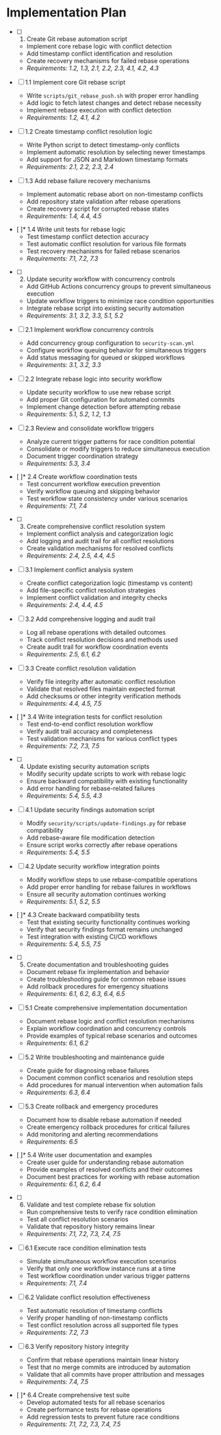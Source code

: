 # Implementation Plan

- [ ] 1. Create Git rebase automation script
  - Implement core rebase logic with conflict detection
  - Add timestamp conflict identification and resolution
  - Create recovery mechanisms for failed rebase operations
  - _Requirements: 1.2, 1.3, 2.1, 2.2, 2.3, 4.1, 4.2, 4.3_

- [ ] 1.1 Implement core Git rebase script
  - Write `scripts/git_rebase_push.sh` with proper error handling
  - Add logic to fetch latest changes and detect rebase necessity
  - Implement rebase execution with conflict detection
  - _Requirements: 1.2, 4.1, 4.2_

- [ ] 1.2 Create timestamp conflict resolution logic
  - Write Python script to detect timestamp-only conflicts
  - Implement automatic resolution by selecting newer timestamps
  - Add support for JSON and Markdown timestamp formats
  - _Requirements: 2.1, 2.2, 2.3, 2.4_

- [ ] 1.3 Add rebase failure recovery mechanisms
  - Implement automatic rebase abort on non-timestamp conflicts
  - Add repository state validation after rebase operations
  - Create recovery script for corrupted rebase states
  - _Requirements: 1.4, 4.4, 4.5_

- [ ]* 1.4 Write unit tests for rebase logic
  - Test timestamp conflict detection accuracy
  - Test automatic conflict resolution for various file formats
  - Test recovery mechanisms for failed rebase scenarios
  - _Requirements: 7.1, 7.2, 7.3_

- [ ] 2. Update security workflow with concurrency controls
  - Add GitHub Actions concurrency groups to prevent simultaneous execution
  - Update workflow triggers to minimize race condition opportunities
  - Integrate rebase script into existing security automation
  - _Requirements: 3.1, 3.2, 3.3, 5.1, 5.2_

- [ ] 2.1 Implement workflow concurrency controls
  - Add concurrency group configuration to `security-scan.yml`
  - Configure workflow queuing behavior for simultaneous triggers
  - Add status messaging for queued or skipped workflows
  - _Requirements: 3.1, 3.2, 3.3_

- [ ] 2.2 Integrate rebase logic into security workflow
  - Update security workflow to use new rebase script
  - Add proper Git configuration for automated commits
  - Implement change detection before attempting rebase
  - _Requirements: 5.1, 5.2, 1.2, 1.3_

- [ ] 2.3 Review and consolidate workflow triggers
  - Analyze current trigger patterns for race condition potential
  - Consolidate or modify triggers to reduce simultaneous execution
  - Document trigger coordination strategy
  - _Requirements: 5.3, 3.4_

- [ ]* 2.4 Create workflow coordination tests
  - Test concurrent workflow execution prevention
  - Verify workflow queuing and skipping behavior
  - Test workflow state consistency under various scenarios
  - _Requirements: 7.1, 7.4_

- [ ] 3. Create comprehensive conflict resolution system
  - Implement conflict analysis and categorization logic
  - Add logging and audit trail for all conflict resolutions
  - Create validation mechanisms for resolved conflicts
  - _Requirements: 2.4, 2.5, 4.4, 4.5_

- [ ] 3.1 Implement conflict analysis system
  - Create conflict categorization logic (timestamp vs content)
  - Add file-specific conflict resolution strategies
  - Implement conflict validation and integrity checks
  - _Requirements: 2.4, 4.4, 4.5_

- [ ] 3.2 Add comprehensive logging and audit trail
  - Log all rebase operations with detailed outcomes
  - Track conflict resolution decisions and methods used
  - Create audit trail for workflow coordination events
  - _Requirements: 2.5, 6.1, 6.2_

- [ ] 3.3 Create conflict resolution validation
  - Verify file integrity after automatic conflict resolution
  - Validate that resolved files maintain expected format
  - Add checksums or other integrity verification methods
  - _Requirements: 4.4, 4.5, 7.5_

- [ ]* 3.4 Write integration tests for conflict resolution
  - Test end-to-end conflict resolution workflow
  - Verify audit trail accuracy and completeness
  - Test validation mechanisms for various conflict types
  - _Requirements: 7.2, 7.3, 7.5_

- [ ] 4. Update existing security automation scripts
  - Modify security update scripts to work with rebase logic
  - Ensure backward compatibility with existing functionality
  - Add error handling for rebase-related failures
  - _Requirements: 5.4, 5.5, 4.3_

- [ ] 4.1 Update security findings automation script
  - Modify `security/scripts/update-findings.py` for rebase compatibility
  - Add rebase-aware file modification detection
  - Ensure script works correctly after rebase operations
  - _Requirements: 5.4, 5.5_

- [ ] 4.2 Update security workflow integration points
  - Modify workflow steps to use rebase-compatible operations
  - Add proper error handling for rebase failures in workflows
  - Ensure all security automation continues working
  - _Requirements: 5.1, 5.2, 5.5_

- [ ]* 4.3 Create backward compatibility tests
  - Test that existing security functionality continues working
  - Verify that security findings format remains unchanged
  - Test integration with existing CI/CD workflows
  - _Requirements: 5.4, 5.5, 7.5_

- [ ] 5. Create documentation and troubleshooting guides
  - Document rebase fix implementation and behavior
  - Create troubleshooting guide for common rebase issues
  - Add rollback procedures for emergency situations
  - _Requirements: 6.1, 6.2, 6.3, 6.4, 6.5_

- [ ] 5.1 Create comprehensive implementation documentation
  - Document rebase logic and conflict resolution mechanisms
  - Explain workflow coordination and concurrency controls
  - Provide examples of typical rebase scenarios and outcomes
  - _Requirements: 6.1, 6.2_

- [ ] 5.2 Write troubleshooting and maintenance guide
  - Create guide for diagnosing rebase failures
  - Document common conflict scenarios and resolution steps
  - Add procedures for manual intervention when automation fails
  - _Requirements: 6.3, 6.4_

- [ ] 5.3 Create rollback and emergency procedures
  - Document how to disable rebase automation if needed
  - Create emergency rollback procedures for critical failures
  - Add monitoring and alerting recommendations
  - _Requirements: 6.5_

- [ ]* 5.4 Write user documentation and examples
  - Create user guide for understanding rebase automation
  - Provide examples of resolved conflicts and their outcomes
  - Document best practices for working with rebase automation
  - _Requirements: 6.1, 6.2, 6.4_

- [ ] 6. Validate and test complete rebase fix solution
  - Run comprehensive tests to verify race condition elimination
  - Test all conflict resolution scenarios
  - Validate that repository history remains linear
  - _Requirements: 7.1, 7.2, 7.3, 7.4, 7.5_

- [ ] 6.1 Execute race condition elimination tests
  - Simulate simultaneous workflow execution scenarios
  - Verify that only one workflow instance runs at a time
  - Test workflow coordination under various trigger patterns
  - _Requirements: 7.1, 7.4_

- [ ] 6.2 Validate conflict resolution effectiveness
  - Test automatic resolution of timestamp conflicts
  - Verify proper handling of non-timestamp conflicts
  - Test conflict resolution across all supported file types
  - _Requirements: 7.2, 7.3_

- [ ] 6.3 Verify repository history integrity
  - Confirm that rebase operations maintain linear history
  - Test that no merge commits are introduced by automation
  - Validate that all commits have proper attribution and messages
  - _Requirements: 7.4, 7.5_

- [ ]* 6.4 Create comprehensive test suite
  - Develop automated tests for all rebase scenarios
  - Create performance tests for rebase operations
  - Add regression tests to prevent future race conditions
  - _Requirements: 7.1, 7.2, 7.3, 7.4, 7.5_